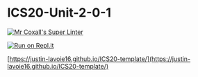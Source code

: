 # ICS20-Unit-2-0-1

[![Mr Coxall's Super Linter](https://github.com/Justin-Lavoie16/ICS20-template/workflows/Mr%20Coxall's%20Super%20Linter/badge.svg)](https://github.com/Justin-Lavoie16/ICS20-template/actions/)

[![Run on Repl.it](https://repl.it/badge/github/Justin-Lavoie16/ICS20-template)](https://repl.it/github/Justin-Lavoie16/ICS20-template)

[https://justin-lavoie16.github.io/ICS20-template/](https://justin-lavoie16.github.io/ICS20-template/)
